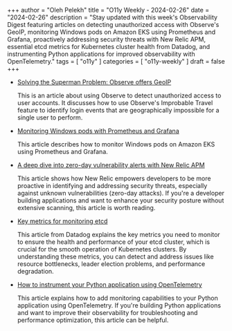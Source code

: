 +++
author = "Oleh Pelekh"
title = "O11y Weekly - 2024-02-26"
date = "2024-02-26"
description = "Stay updated with this week's Observability Digest featuring articles on detecting unauthorized access with Observe's GeoIP, monitoring Windows pods on Amazon EKS using Prometheus and Grafana, proactively addressing security threats with New Relic APM, essential etcd metrics for Kubernetes cluster health from Datadog, and instrumenting Python applications for improved observability with OpenTelemetry."
tags = [
    "o11y"
]
categories = [
    "o11y-weekly"
]
draft = false
+++

- [Solving the Superman Problem: Observe offers GeoIP](https://www.observeinc.com/blog/observe-geoip-visualization/)

    This is an article about using Observe to detect unauthorized access to user accounts. 
    It discusses how to use Observe's Improbable Travel feature to identify login events that 
    are geographically impossible for a single user to perform.

- [Monitoring Windows pods with Prometheus and Grafana](https://aws.amazon.com/blogs/containers/monitoring-windows-pods-with-prometheus-and-grafana/)

    This article describes how to monitor Windows pods on Amazon EKS using Prometheus and Grafana. 

- [A deep dive into zero-day vulnerability alerts with New Relic APM](https://newrelic.com/blog/how-to-relic/a-deep-dive-into-zero-day-vulnerability-alerts-with-new-relic-apm)

    This article shows how New Relic empowers developers to be more proactive in identifying and 
    addressing security threats, especially against unknown vulnerabilities (zero-day attacks). 
    If you're a developer building applications and want to enhance your security posture without extensive scanning, 
    this article is worth reading.

- [Key metrics for monitoring etcd](https://www.datadoghq.com/blog/etcd-key-metrics/)

    This article from Datadog explains the key metrics you need to monitor to ensure the health and performance 
    of your etcd cluster, which is crucial for the smooth operation of Kubernetes clusters. 
    By understanding these metrics, you can detect and address issues like resource bottlenecks, 
    leader election problems, and performance degradation.

- [How to instrument your Python application using OpenTelemetry](https://grafana.com/blog/2024/02/20/how-to-instrument-your-python-application-using-opentelemetry/)

    This article explains how to add monitoring capabilities to your Python application using OpenTelemetry.
    If you're building Python applications and want to improve their observability for troubleshooting and performance 
    optimization, this article can be helpful.
